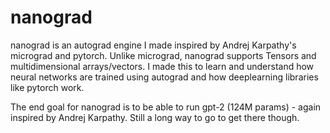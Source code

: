 # nanograd

nanograd is an autograd engine I made inspired by Andrej Karpathy's micrograd and pytorch. Unlike micrograd, nanograd supports Tensors and multidimensional arrays/vectors. I made this to learn and understand how neural networks are trained using autograd and how deeplearning libraries like pytorch work.

The end goal for nanograd is to be able to run gpt-2 (124M params) - again inspired by Andrej Karpathy. Still a long way to go to get there though.